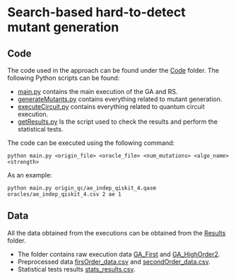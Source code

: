 # Search-based hard-to-detect mutant generation
## Code
The code used in the approach can be found under the [Code](Code/) folder. The following Python scripts can be found:

- [main.py](Code/main.py) contains the main execution of the GA and RS.
- [generateMutants.py](Code/generateMutants.py) contains everything related to mutant generation.
- [executeCircuit.py](Code/executeCircuit.py) contains everything related to quantum circuit execution.
- [getResults.py](Code/getResults.py) Is the script used to check the results and perform the statistical tests.

The code can be executed using the following command:

    python main.py <origin_file> <oracle_file> <num_mutations> <algo_name> <strength>

As an example:
    
    python main.py origin_qc/ae_indep_qiskit_4.qasm oracles/ae_indep_qiskit_4.csv 2 ae 1

## Data
All the data obtained from the executions can be obtained from the [Results](Results/) folder. 

- The folder contains raw execution data [GA_First](Results/GA_First) and [GA_HighOrder2](Results/GA_HighOrder2).
- Preprocessed data [firsOrder_data.csv](Results/firstOrder_data.csv) and [secondOrder_data.csv](Results/secondOrder_data.csv).
- Statistical tests results [stats_results.csv](Results/stats_results.csv).
